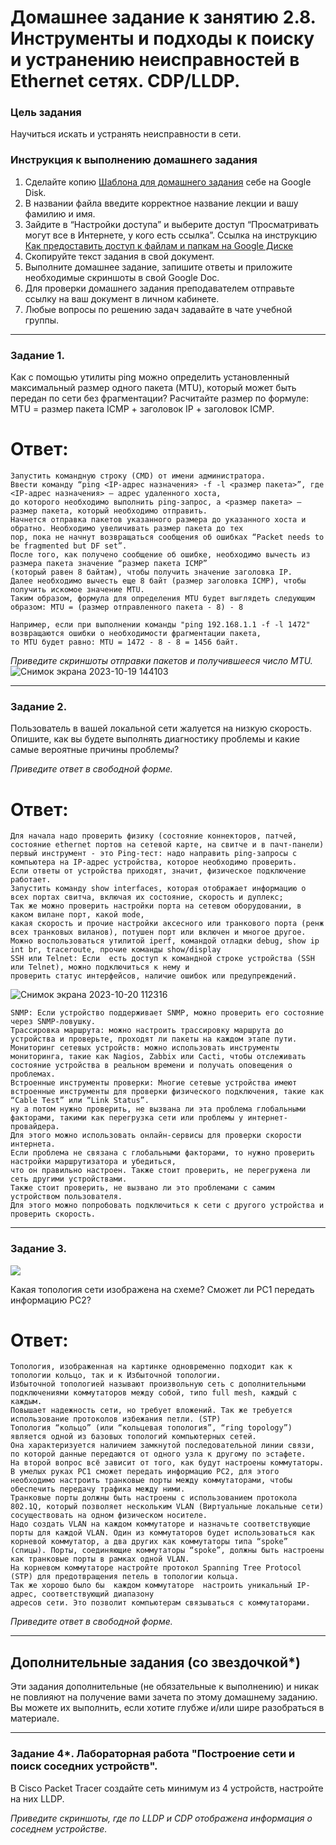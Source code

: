 # Домашнее задание к занятию 2.8. Инструменты и подходы к поиску и устранению неисправностей в Ethernet сетях. CDP/LLDP.

### Цель задания

Научиться искать и устранять неисправности в сети.

### Инструкция к выполнению домашнего задания

1. Сделайте копию [Шаблона для домашнего задания](https://docs.google.com/document/d/1youKpKm_JrC0UzDyUslIZW2E2bIv5OVlm_TQDvH5Pvs/edit) себе на Google Disk.
2. В названии файла введите корректное название лекции и вашу фамилию и имя.
3. Зайдите в “Настройки доступа” и выберите доступ “Просматривать могут все в Интернете, у кого есть ссылка”.
 Ссылка на инструкцию [Как предоставить доступ к файлам и папкам на Google Диске](https://support.google.com/docs/answer/2494822?hl=ru&co=GENIE.Platform%3DDesktop)
5. Скопируйте текст задания в свой документ.
6. Выполните домашнее задание, запишите ответы и приложите необходимые скриншоты в свой Google Doc.
7. Для проверки домашнего задания преподавателем отправьте ссылку на ваш документ в личном кабинете.
8. Любые вопросы по решению задач задавайте в чате учебной группы.

------

### Задание 1.

Как с помощью утилиты ping можно определить установленный максимальный размер одного пакета (MTU), который может быть передан по сети без фрагментации?
Расчитайте размер по формуле: MTU = размер пакета ICMP + заголовок IP + заголовок ICMP.
# Ответ:
```
Запустить командную строку (CMD) от имени администратора.
Ввести команду “ping <IP-адрес назначения> -f -l <размер пакета>”, где <IP-адрес назначения> – адрес удаленного хоста,
до которого необходимо выполнить ping-запрос, а <размер пакета> – размер пакета, который необходимо отправить.
Начнется отправка пакетов указанного размера до указанного хоста и обратно. Необходимо увеличивать размер пакета до тех
пор, пока не начнут возвращаться сообщения об ошибках “Packet needs to be fragmented but DF set”.
После того, как получено сообщение об ошибке, необходимо вычесть из размера пакета значение “размер пакета ICMP”
(который равен 8 байтам), чтобы получить значение заголовка IP.
Далее необходимо вычесть еще 8 байт (размер заголовка ICMP), чтобы получить искомое значение MTU.
Таким образом, формула для определения MTU будет выглядеть следующим образом: MTU = (размер отправленного пакета - 8) - 8

Например, если при выполнении команды "ping 192.168.1.1 -f -l 1472" возвращаются ошибки о необходимости фрагментации пакета,
то MTU будет равно: MTU = 1472 - 8 - 8 = 1456 байт.
```
*Приведите скриншоты отправки пакетов и получившееся число MTU.*
![Снимок экрана 2023-10-19 144103](https://github.com/Kapotov/rutsw-homeworks/assets/123774335/275c1077-c62d-43bb-b492-f9b3363fed2b)

---

### Задание 2.

Пользователь в вашей локальной сети жалуется на низкую скорость. Опишите, как вы будете выполнять диагностику проблемы и какие самые вероятные причины проблемы? 

*Приведите ответ в свободной форме.*
# Ответ: 
```
Для начала надо проверить физику (состояние коннекторов, патчей, состояние ethernet портов на сетевой карте, на свитче и в пачт-панели)
первый инструмент - это Ping-тест: надо направить ping-запросы с компьютера на IP-адрес устройства, которое необходимо проверить.
Если ответы от устройства приходят, значит, физическое подключение работает.
Запустить команду show interfaces, которая отображает информацию о всех портах свитча, включая их состояние, скорость и дуплекс;
Так же можно проверить настройки порта на сетевом оборудовании, в каком вилане порт, какой mode,
какая скорость и прочие настройки аксесного или транкового порта (ренж всех транковых виланов), потушен порт или включен и многое другое. 
Можно воспользоваться утилитой iperf, командой отладки debug, show ip int br, traceroute, прочие команды show/display
SSH или Telnet: Если  есть доступ к командной строке устройства (SSH или Telnet), можно подключиться к нему и
проверить статус интерфейсов, наличие ошибок или предупреждений.
```
![Снимок экрана 2023-10-20 112316](https://github.com/Kapotov/rutsw-homeworks/assets/123774335/a0aff937-57de-41d0-aa6f-f5a03a1694f1)
```
SNMP: Если устройство поддерживает SNMP, можно проверить его состояние через SNMP-ловушку.
Трассировка маршрута: можно настроить трассировку маршрута до устройства и проверьте, проходят ли пакеты на каждом этапе пути.
Мониторинг сетевых устройств: можно использовать инструменты мониторинга, такие как Nagios, Zabbix или Cacti, чтобы отслеживать
состояние устройства в реальном времени и получать оповещения о проблемах.
Встроенные инструменты проверки: Многие сетевые устройства имеют встроенные инструменты для проверки физического подключения, такие как “Cable Test” или “Link Status”.
ну а потом нужно проверить, не вызвана ли эта проблема глобальными факторами, такими как перегрузка сети или проблемы у интернет-провайдера.
Для этого можно использовать онлайн-сервисы для проверки скорости интернета.
Если проблема не связана с глобальными факторами, то нужно проверить настройки маршрутизатора и убедиться,
что он правильно настроен. Также стоит проверить, не перегружена ли сеть другими устройствами.
Также стоит проверить, не вызвано ли это проблемами с самим устройством пользователя.
Для этого можно попробовать подключиться к сети с другого устройства и проверить скорость.
```
---

### Задание 3.
![](https://i.ibb.co/tQSxS4r/network.png)


Какая топология сети изображена на схеме? Сможет ли PC1 передать информацию PC2?
# Ответ: 
```
Топология, изображенная на картинке одновременно подходит как к топологии кольцо, так и к Избыточной топологии.
Избыточной топологией называют произвольную сеть с дополнительными подключениями коммутаторов между собой, типо full mesh, каждый с каждым. 
Повышает надежность сети, но требует вложений. Так же требуется использование протоколов избежания петли. (STP)
Топология “кольцо” (или “кольцевая топология”, “ring topology”) является одной из базовых топологий компьютерных сетей.
Она характеризуется наличием замкнутой последовательной линии связи, по которой данные передаются от одного узла к другому по эстафете.
На второй вопрос всё зависит от того, как будут настроены коммутаторы. В умелых руках PC1 сможет передать информацию PC2, для этого
необходимо настроить транковые порты между коммутаторами, чтобы обеспечить передачу трафика между ними.
Транковые порты должны быть настроены с использованием протокола 802.1Q, который позволяет нескольким VLAN (Виртуальные локальные сети)
сосуществовать на одном физическом носителе.
Надо создать VLAN на каждом коммутаторе и назначьте соответствующие порты для каждой VLAN. Один из коммутаторов будет использоваться как
корневой коммутатор, а два других как коммутаторы типа “spoke” (спицы). Порты, соединяющие коммутаторы “spoke”, должны быть настроены
как транковые порты в рамках одной VLAN.
На корневом коммутаторе настройте протокол Spanning Tree Protocol (STP) для предотвращения петель в топологии кольца.
Так же хорошо было бы  каждом коммутаторе  настроить уникальный IP-адрес, соответствующий диапазону
адресов сети. Это позволит компьютерам связываться с коммутаторами.
```
*Приведите ответ в свободной форме.*

---

## Дополнительные задания (со звездочкой*)

Эти задания дополнительные (не обязательные к выполнению) и никак не повлияют на получение вами зачета по этому домашнему заданию. Вы можете их выполнить, если хотите глубже и/или шире разобраться в материале.

---

### Задание 4*. Лабораторная работа "Построение сети и поиск соседних устройств".

В Cisco Packet Tracer создайте сеть минимум из 4 устройств, настройте на них LLDP.

*Приведите скриншоты, где по LLDP и CDP отображена информация о соседнем устройстве.*

